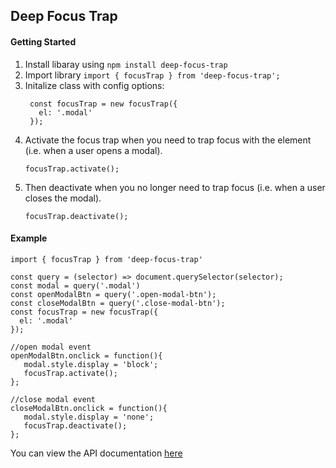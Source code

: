 ## Deep Focus Trap

#### Getting Started
1. Install libaray using `npm install deep-focus-trap`
2. Import library `import { focusTrap } from 'deep-focus-trap';`
3. Initalize class with config options:
    ```
     const focusTrap = new focusTrap({
       el: '.modal'
     });
    ```
4. Activate the focus trap when you need to trap focus with the element (i.e. when a user opens a modal).
    ```
    focusTrap.activate();
    ``` 
5. Then deactivate when you no longer need to trap focus (i.e. when a user closes the modal).
    ```
    focusTrap.deactivate();
    ``` 
#### Example
```
import { focusTrap } from 'deep-focus-trap'

const query = (selector) => document.querySelector(selector);
const modal = query('.modal')
const openModalBtn = query('.open-modal-btn');
const closeModalBtn = query('.close-modal-btn');
const focusTrap = new focusTrap({
  el: '.modal'
});

//open modal event
openModalBtn.onclick = function(){
   modal.style.display = 'block';
   focusTrap.activate();
};

//close modal event
closeModalBtn.onclick = function(){
   modal.style.display = 'none';
   focusTrap.deactivate();
};
```

You can view the API documentation [here](./docs.md)